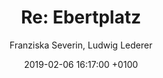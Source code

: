 ---
layout: post
author: "Franziska Severin, Ludwig Lederer"
date:   2019-02-06 16:17:00 +0100
title:  "Re: Ebertplatz"
text: "This is *Re: Ebertplatz*, a project we did for Neustadt Nord | Ebertplatz this semester. It was a long term project regarding Ebertplatz in Köln. The aim of the project was to show the invisible and visible networks, time structures, infrastructures and borders, noises and patterns. 
We actually split the topic Ebertplatz in three pieces due to an inspiration we got from texts by Gabriele Schabacher and Bruno Latour.  Netzwerk, contemporary history and infrastructure. It turned out to be a picture library in different forms- physical and digital. For contemporary history, Ludwig designed this website. Using an email adress, everyone can send ebertplatz related pictures to. Adding a small explanation what happened in the picture, or whatever one wants to say about it.  He also created a physical archive with a timeline and located the pictures to where they were shot at the ebertplatz. For Netzwerk, we used the instagram page #ebertplatz to figure out, what kind of networks exist, surrounding the ebertplatz. There are different art societies, there is Stadt Köln, taking care of some parts, there are business owners involved. But as you can see in the pictures, there are a lot of citizens that care about this spot, posting pictures, participating in different events or cultivation activities. The main work was to arrange the pictures in a reasonable order, which is merely visual, though proportionally as seen on the instagram page. For the last part of the project, which was more of an add on, we found material regarding the wifi spots at Ebertplatz, a noise map and we searched for air shafts and tried to make them visible using inflatables. 
"

imgMin: 

  - "https://raw.githubusercontent.com/Ebertplatz/images/master/06-02-2019-post-17/miniaturen/023.jpg"
  - "https://raw.githubusercontent.com/Ebertplatz/images/master/06-02-2019-post-17/miniaturen/001.jpg"
  - "https://raw.githubusercontent.com/Ebertplatz/images/master/06-02-2019-post-17/miniaturen/002.jpg"
  - "https://raw.githubusercontent.com/Ebertplatz/images/master/06-02-2019-post-17/miniaturen/003.jpg"
  - "https://raw.githubusercontent.com/Ebertplatz/images/master/06-02-2019-post-17/miniaturen/004.jpg"
  - "https://raw.githubusercontent.com/Ebertplatz/images/master/06-02-2019-post-17/miniaturen/005.jpg"
  - "https://raw.githubusercontent.com/Ebertplatz/images/master/06-02-2019-post-17/miniaturen/006.jpg"
  - "https://raw.githubusercontent.com/Ebertplatz/images/master/06-02-2019-post-17/miniaturen/007.jpg"
  - "https://raw.githubusercontent.com/Ebertplatz/images/master/06-02-2019-post-17/miniaturen/008.jpg"
  - "https://raw.githubusercontent.com/Ebertplatz/images/master/06-02-2019-post-17/miniaturen/009.jpg"



imgOrig: 
  - "https://raw.githubusercontent.com/Ebertplatz/images/master/06-02-2019-post-17/originale/001.jpg"
  - "https://raw.githubusercontent.com/Ebertplatz/images/master/06-02-2019-post-17/originale/002.jpg"
  - "https://raw.githubusercontent.com/Ebertplatz/images/master/06-02-2019-post-17/originale/003.jpg"
  - "https://raw.githubusercontent.com/Ebertplatz/images/master/06-02-2019-post-17/originale/004.jpg"
  - "https://raw.githubusercontent.com/Ebertplatz/images/master/06-02-2019-post-17/originale/005.jpg"
  - "https://raw.githubusercontent.com/Ebertplatz/images/master/06-02-2019-post-17/originale/006.jpg"
  - "https://raw.githubusercontent.com/Ebertplatz/images/master/06-02-2019-post-17/originale/007.jpg"
  - "https://raw.githubusercontent.com/Ebertplatz/images/master/06-02-2019-post-17/originale/008.jpg"
  - "https://raw.githubusercontent.com/Ebertplatz/images/master/06-02-2019-post-17/originale/009.jpg"
  - "https://raw.githubusercontent.com/Ebertplatz/images/master/06-02-2019-post-17/originale/010.jpg"
  - "https://raw.githubusercontent.com/Ebertplatz/images/master/06-02-2019-post-17/originale/011.jpg"
  - "https://raw.githubusercontent.com/Ebertplatz/images/master/06-02-2019-post-17/originale/012.jpg"
  - "https://raw.githubusercontent.com/Ebertplatz/images/master/06-02-2019-post-17/originale/013.jpg"
  - "https://raw.githubusercontent.com/Ebertplatz/images/master/06-02-2019-post-17/originale/014.jpg"
  - "https://raw.githubusercontent.com/Ebertplatz/images/master/06-12-2018-post-17/originale/015.jpg"
  - "https://raw.githubusercontent.com/Ebertplatz/images/master/06-12-2018-post-17/originale/016.jpg"
  - "https://raw.githubusercontent.com/Ebertplatz/images/master/06-12-2018-post-17/originale/017.jpg"
  - "https://raw.githubusercontent.com/Ebertplatz/images/master/06-12-2018-post-17/originale/018.jpg"
  - "https://raw.githubusercontent.com/Ebertplatz/images/master/06-12-2018-post-17/originale/019.jpg"
  - "https://raw.githubusercontent.com/Ebertplatz/images/master/06-12-2018-post-17/originale/020.jpg"
  - "https://raw.githubusercontent.com/Ebertplatz/images/master/06-12-2018-post-17/originale/021.jpg"
  - "https://raw.githubusercontent.com/Ebertplatz/images/master/06-12-2018-post-17/originale/022.jpg"
  - "https://raw.githubusercontent.com/Ebertplatz/images/master/06-12-2018-post-17/originale/023.jpg"
  - "https://raw.githubusercontent.com/Ebertplatz/images/master/06-12-2018-post-17/originale/024.jpg"

---